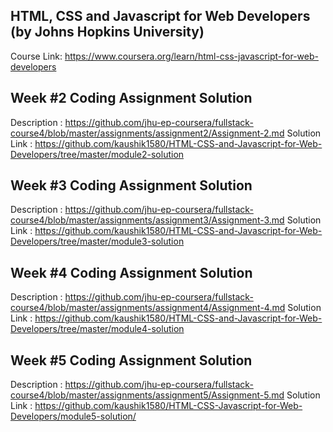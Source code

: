 ## HTML, CSS and Javascript for Web Developers (by Johns Hopkins University)
Course Link:  https://www.coursera.org/learn/html-css-javascript-for-web-developers 

Week #2 Coding Assignment Solution
------------------------------------------------------------
Description   : https://github.com/jhu-ep-coursera/fullstack-course4/blob/master/assignments/assignment2/Assignment-2.md 
Solution Link : https://github.com/kaushik1580/HTML-CSS-and-Javascript-for-Web-Developers/tree/master/module2-solution   

Week #3 Coding Assignment Solution
------------------------------------------------------------
Description   : https://github.com/jhu-ep-coursera/fullstack-course4/blob/master/assignments/assignment3/Assignment-3.md
Solution Link : https://github.com/kaushik1580/HTML-CSS-and-Javascript-for-Web-Developers/tree/master/module3-solution 

Week #4 Coding Assignment Solution
------------------------------------------------------------
Description   : https://github.com/jhu-ep-coursera/fullstack-course4/blob/master/assignments/assignment4/Assignment-4.md
Solution Link : https://github.com/kaushik1580/HTML-CSS-and-Javascript-for-Web-Developers/tree/master/module4-solution

Week #5 Coding Assignment Solution
------------------------------------------------------------
Description   : https://github.com/jhu-ep-coursera/fullstack-course4/blob/master/assignments/assignment5/Assignment-5.md
Solution Link : https://github.com/kaushik1580/HTML-CSS-Javascript-for-Web-Developers/module5-solution/


